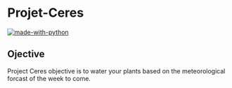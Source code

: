 # Projet-Ceres
[![made-with-python](https://img.shields.io/badge/Made%20with-Python-blue.svg?style=flat-square)](https://www.python.org/)

## Ojective
Project Ceres objective is to water your plants based on the meteorological forcast of the week to come.
